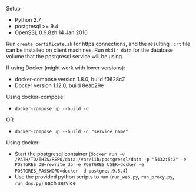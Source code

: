 Setup
* Python 2.7
* postgresql >= 9.4
* OpenSSL 0.9.8zh 14 Jan 2016

Run `create_certificate.sh` for https connections, and the resulting `.crt` file can be installed on client machines.
Run `mkdir data` for the database volume that the postgresql service will be using.

If using Docker (might work with lower versions):
* docker-compose version 1.8.0, build f3628c7
* Docker version 1.12.0, build 8eab29e

Using docker-compose:
* `docker-compose up --build -d`

OR
* `docker-compose up --build -d "service_name"`

Using docker:
* Start the postgresql container (`docker run -v /PATH/TO/THIS/REPO/data:/var/lib/postgresql/data -p "5432:542" -e POSTGRES_DB=rewrite_db -e POSTGRES_USER=docker -e POSTGRES_PASSWORD=docker -d postgres:9.5.4`)
* Use the provided python scripts to run (`run_web.py`, `run_proxy.py`, `run_dns.py`) each service

